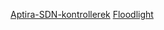 [Aptira-SDN-kontrollerek](https://aptira.com/comparison-of-software-defined-networking-sdn-controllers-part-1-introduction/?fbclid=IwAR3Lj1CAKVB-ZGpf7fyYJwbZCh5xBvHstcD_ox-Jbrhwo_v1ZA4C_dHbFhg)
[Floodlight](https://www.sdxcentral.com/networking/sdn/definitions/what-the-definition-of-software-defined-networking-sdn/what-is-sdn-controller/openflow-controller/what-is-floodlight-controller/)